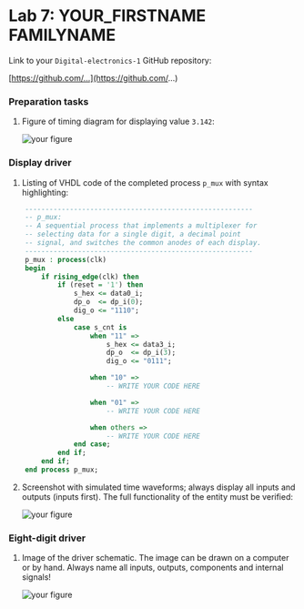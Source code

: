 # Lab 7: YOUR_FIRSTNAME FAMILYNAME

Link to your `Digital-electronics-1` GitHub repository:

   [https://github.com/...](https://github.com/...)


### Preparation tasks

1. Figure of timing diagram for displaying value `3.142`:

   ![your figure]()


### Display driver

1. Listing of VHDL code of the completed process `p_mux` with syntax highlighting:

```vhdl
    --------------------------------------------------------
    -- p_mux:
    -- A sequential process that implements a multiplexer for
    -- selecting data for a single digit, a decimal point 
    -- signal, and switches the common anodes of each display.
    --------------------------------------------------------
    p_mux : process(clk)
    begin
        if rising_edge(clk) then
            if (reset = '1') then
                s_hex <= data0_i;
                dp_o  <= dp_i(0);
                dig_o <= "1110";
            else
                case s_cnt is
                    when "11" =>
                        s_hex <= data3_i;
                        dp_o  <= dp_i(3);
                        dig_o <= "0111";

                    when "10" =>
                        -- WRITE YOUR CODE HERE

                    when "01" =>
                        -- WRITE YOUR CODE HERE

                    when others =>
                        -- WRITE YOUR CODE HERE
                end case;
            end if;
        end if;
    end process p_mux;
```

2. Screenshot with simulated time waveforms; always display all inputs and outputs (inputs first). The full functionality of the entity must be verified:

   ![your figure]()


### Eight-digit driver

1. Image of the driver schematic. The image can be drawn on a computer or by hand. Always name all inputs, outputs, components and internal signals!

   ![your figure]()
